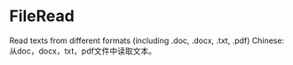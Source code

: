 # FileRead
Read texts from different formats (including .doc, .docx, .txt, .pdf)
Chinese:
从doc，docx，txt，pdf文件中读取文本。
